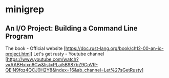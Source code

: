 # minigrep

## An I/O Project: Building a Command Line Program

The book - Official website
[https://doc.rust-lang.org/book/ch12-00-an-io-project.html]
Let's get rusty - Youtube channel
[https://www.youtube.com/watch?v=AABHxixn6Cw&list=PLai5B987bZ9CoVR-QEIN9foz4QCJ0H2Y8&index=16&ab_channel=Let%27sGetRusty]
